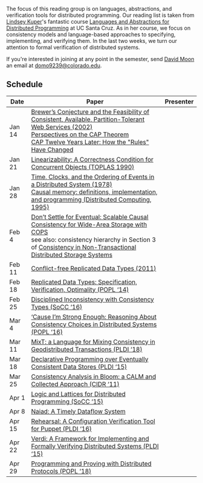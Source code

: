 The focus of this reading group is on languages, abstractions, and verification tools for distributed programming. Our reading list is taken from [Lindsey Kuper](https://users.soe.ucsc.edu/~lkuper/)'s fantastic course [Languages and Abstractions for Distributed Programming](http://composition.al/CMPS290S-2018-09/course-overview.html) at UC Santa Cruz. As in her course, we focus on consistency models and language-based approaches to specifying, implementing, and verifying them. In the last two weeks, we turn our attention to formal verification of distributed systems.

If you're interested in joining at any point in the semester, send [David Moon](http://plv.colorado.edu/dmoon) an email at domo9239@colorado.edu.

## Schedule

| Date | Paper | Presenter |
| --- | --- | --- |
| Jan 14 | [Brewer’s Conjecture and the Feasibility of Consistent, Available, Partition-Tolerant Web Services (2002)](https://www.comp.nus.edu.sg/~gilbert/pubs/BrewersConjecture-SigAct.pdf)<br> [Perspectives on the CAP Theorem](http://groups.csail.mit.edu/tds/papers/Gilbert/Brewer2.pdf)<br> [CAP Twelve Years Later: How the "Rules" Have Changed](https://www.infoq.com/articles/cap-twelve-years-later-how-the-rules-have-changed)| |
| Jan 21 | [Linearizability: A Correctness Condition for Concurrent Objects (TOPLAS 1990)](http://cs.brown.edu/~mph/HerlihyW90/p463-herlihy.pdf) | |
| Jan 28 | [Time, Clocks, and the Ordering of Events in a Distributed System (1978)](https://lamport.azurewebsites.net/pubs/time-clocks.pdf)<br> [Causal memory: definitions, implementation, and programming (Distributed Computing, 1995)](https://link.springer.com/article/10.1007/BF01784241) | |
| Feb 4 | [Don’t Settle for Eventual: Scalable Causal Consistency for Wide-Area Storage with COPS](https://ieeexplore.ieee.org/document/331722)<br> see also: consistency hierarchy in Section 3 of [Consistency in Non-Transactional Distributed Storage Systems](https://dl.acm.org/citation.cfm?id=2926965) | |
| Feb 11 | [Conflict-free Replicated Data Types (2011)](https://hal.inria.fr/inria-00609399/document) | |
| Feb 18 | [Replicated Data Types: Specification, Verification, Optimality (POPL ‘14)](https://www.microsoft.com/en-us/research/publication/replicated-data-types-specification-verification-optimality/) | |
| Feb 25 | [Disciplined Inconsistency with Consistency Types (SoCC ‘16)](http://bholt.org/gen/ipa.pdf) | |
| Mar 4 | [‘Cause I’m Strong Enough: Reasoning About Consistency Choices in Distributed Systems (POPL ‘16)](http://software.imdea.org/~gotsman/papers/logic-popl16.pdf) | |
| Mar 11 | [MixT: a Language for Mixing Consistency in Geodistributed Transactions (PLDI ‘18)](http://www.cs.cornell.edu/andru/papers/mixt/mixt.pdf) | |
| Mar 18 | [Declarative Programming over Eventually Consistent Data Stores (PLDI ‘15)](http://kcsrk.info/papers/quelea_pldi15.pdf) | |
| Mar 25 | [Consistency Analysis in Bloom: a CALM and Collected Approach (CIDR ‘11)](http://db.cs.berkeley.edu/papers/cidr11-bloom.pdf) | |
| Apr 1 | [Logic and Lattices for Distributed Programming (SoCC ‘15)](https://dl.acm.org/citation.cfm?id=2391230) | |
| Apr 8 | [Naiad: A Timely Dataflow System](http://sigops.org/s/conferences/sosp/2013/papers/p439-murray.pdf)| |
| Apr 15 | [Rehearsal: A Configuration Verification Tool for Puppet (PLDI ‘16)](https://people.cs.umass.edu/~arjun/papers/2016-rehearsal.html) | |
| Apr 22 | [Verdi: A Framework for Implementing and Formally Verifying Distributed Systems (PLDI ‘15)](http://verdi.uwplse.org/verdi.pdf) | |
| Apr 29 | [Programming and Proving with Distributed Protocols (POPL ‘18)](http://ilyasergey.net/papers/disel-popl18.pdf) | |
